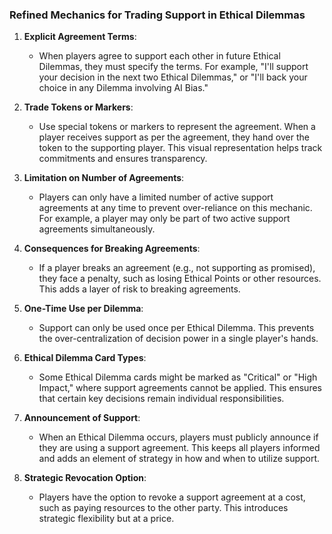 
### Refined Mechanics for Trading Support in Ethical Dilemmas

1. **Explicit Agreement Terms**:
   - When players agree to support each other in future Ethical Dilemmas, they must specify the terms. For example, "I'll support your decision in the next two Ethical Dilemmas," or "I'll back your choice in any Dilemma involving AI Bias."

2. **Trade Tokens or Markers**:
   - Use special tokens or markers to represent the agreement. When a player receives support as per the agreement, they hand over the token to the supporting player. This visual representation helps track commitments and ensures transparency.

3. **Limitation on Number of Agreements**:
   - Players can only have a limited number of active support agreements at any time to prevent over-reliance on this mechanic. For example, a player may only be part of two active support agreements simultaneously.

4. **Consequences for Breaking Agreements**:
   - If a player breaks an agreement (e.g., not supporting as promised), they face a penalty, such as losing Ethical Points or other resources. This adds a layer of risk to breaking agreements.

5. **One-Time Use per Dilemma**:
   - Support can only be used once per Ethical Dilemma. This prevents the over-centralization of decision power in a single player's hands.

6. **Ethical Dilemma Card Types**:
   - Some Ethical Dilemma cards might be marked as "Critical" or "High Impact," where support agreements cannot be applied. This ensures that certain key decisions remain individual responsibilities.

7. **Announcement of Support**:
   - When an Ethical Dilemma occurs, players must publicly announce if they are using a support agreement. This keeps all players informed and adds an element of strategy in how and when to utilize support.

8. **Strategic Revocation Option**:
   - Players have the option to revoke a support agreement at a cost, such as paying resources to the other party. This introduces strategic flexibility but at a price.

